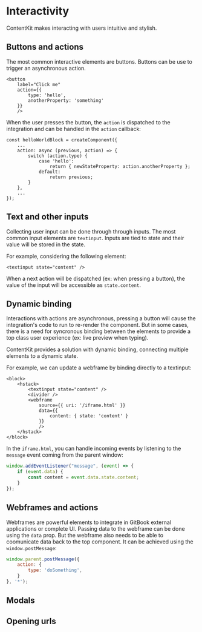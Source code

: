 # Interactivity

ContentKit makes interacting with users intuitive and stylish.

## Buttons and actions

The most common interactive elements are buttons. Buttons can be use to trigger an asynchronous action.

```tsx
<button
    label="Click me"
    action={{
        type: 'hello',
        anotherProperty: 'something'
    }}
    />
```

When the user presses the button, the `action` is dispatched to the integration and can be handled in the `action` callback:

```tsx
const helloWorldBlock = createComponent({
    ...
    action: async (previous, action) => {
        switch (action.type) {
            case 'hello':
                return { newStateProperty: action.anotherProperty };
            default:
                return previous;
        }
    },
    ...
});
```

## Text and other inputs

Collecting user input can be done through through inputs. The most common input elements are `textinput`.
Inputs are tied to state and their value will be stored in the state.

For example, considering the following element:

```tsx
<textinput state="content" />
```

When a next action will be dispatched (ex: when pressing a button), the value of the input will be accessible as `state.content`.

## Dynamic binding

Interactions with actions are asynchronous, pressing a button will cause the integration's code to run to re-render the component. But in some cases, there is a need for syncronous binding between the elements to provide a top class user experience (ex: live preview when typing).

ContentKit provides a solution with dynamic binding, connecting multiple elements to a dynamic state.

For example, we can update a webframe by binding directly to a textinput:

```tsx
<block>
    <hstack>
        <textinput state="content" />
        <divider />
        <webframe
            source={{ uri: '/iframe.html' }}
            data={{
                content: { state: 'content' }
            }}
            />
    </hstack>
</block>
```

In the `iframe.html`, you can handle incoming events by listening to the `message` event coming from the parent window:

```js
window.addEventListener("message", (event) => {
    if (event.data) {
        const content = event.data.state.content;
    }
});
```

## Webframes and actions

Webframes are powerful elements to integrate in GitBook external applications or complete UI. Passing data to the webframe can be done using the `data` prop.
But the webframe also needs to be able to coomunicate data back to the top component. It can be achieved using the `window.postMessage`:

```js
window.parent.postMessage({
    action: {
        type: 'doSomething',
    }
}, '*');
```

## Modals

## Opening urls
